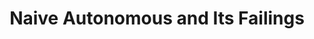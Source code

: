 ---
layout: default
title: Naive Autonomous and Its Failings
parent: The V5 Programming Bible
nav_order: 4
---